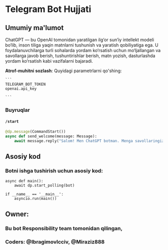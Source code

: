 # Telegram Bot Hujjati
          
## Umumiy ma'lumot  
  
ChatGPT — bu OpenAI tomonidan yaratilgan ilg‘or sun’iy intellekt modeli bo‘lib, inson tiliga yaqin matnlarni tushunish va yaratish qobiliyatiga ega. U foydalanuvchilarga turli sohalarda yordam ko‘rsatish uchun mo‘ljallangan va savollarga javob berish, tushuntirishlar berish, matn yozish, dasturlashda yordam ko‘rsatish kabi vazifalarni bajaradi.


**Atrof-muhitni sozlash**:
    Quyidagi parametrlarni qo'shing:

    ```
    TELEGRAM_BOT_TOKEN
    openai.api_key

    ```

### Buyruqlar

#### `/start`

```python
@dp.message(CommandStart())
async def send_welcome(message: Message):
    await message.reply("Salom! Men ChatGPT botman. Menga savollaringizni yozing.")  # noqa
```


## Asosiy kod
### Botni ishga tushirish uchun asosiy kod:

```main
async def main():
    await dp.start_polling(bot)

if __name__ == '__main__':
    asyncio.run(main())

```
## Owner:
### Bu bot Responsibility team tomonidan qilingan,
### Coders: @IbragimovIcciv, @Miraziz888
